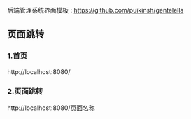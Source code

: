 后端管理系统界面模板 : https://github.com/puikinsh/gentelella











## 页面跳转

### 1.首页
http://localhost:8080/

### 2.页面跳转
http://localhost:8080/页面名称